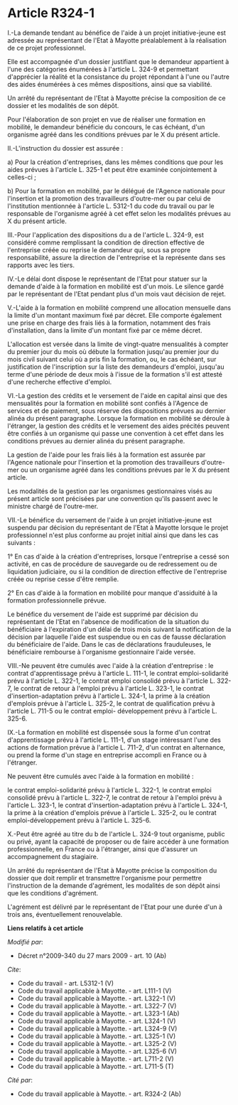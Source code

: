 # Article R324-1

I.-La demande tendant au bénéfice de l'aide à un projet initiative-jeune est adressée au représentant de l'Etat à Mayotte
préalablement à la réalisation de ce projet professionnel. 

Elle est accompagnée d'un dossier justifiant que le demandeur appartient à l'une des catégories énumérées à l'article L.
324-9 et permettant d'apprécier la réalité et la consistance du projet répondant à l'une ou l'autre des aides énumérées à ces
mêmes dispositions, ainsi que sa viabilité. 

Un arrêté du représentant de l'Etat à Mayotte précise la composition de ce dossier et les modalités de son dépôt. 

Pour l'élaboration de son projet en vue de réaliser une formation en mobilité, le demandeur bénéficie du concours, le cas
échéant, d'un organisme agréé dans les conditions prévues par le X du présent article. 

II.-L'instruction du dossier est assurée : 

a) Pour la création d'entreprises, dans les mêmes conditions que pour les aides prévues à l'article L. 325-1 et peut être
examinée conjointement à celles-ci ; 

b) Pour la formation en mobilité, par le délégué de l'Agence nationale pour l'insertion et la promotion des travailleurs
d'outre-mer ou par celui de l'institution mentionnée à l'article L. 5312-1 du code du travail ou par le responsable de
l'organisme agréé à cet effet selon les modalités prévues au X du présent article. 

III.-Pour l'application des dispositions du a de l'article L. 324-9, est considéré comme remplissant la condition de
direction effective de l'entreprise créée ou reprise le demandeur qui, sous sa propre responsabilité, assure la direction de
l'entreprise et la représente dans ses rapports avec les tiers. 

IV.-Le délai dont dispose le représentant de l'Etat pour statuer sur la demande d'aide à la formation en mobilité est d'un
mois. Le silence gardé par le représentant de l'Etat pendant plus d'un mois vaut décision de rejet. 

V.-L'aide à la formation en mobilité comprend une allocation mensuelle dans la limite d'un montant maximum fixé par décret.
Elle comporte également une prise en charge des frais liés à la formation, notamment des frais d'installation, dans la limite
d'un montant fixé par ce même décret. 

L'allocation est versée dans la limite de vingt-quatre mensualités à compter du premier jour du mois où débute la formation
jusqu'au premier jour du mois civil suivant celui où a pris fin la formation, ou, le cas échéant, sur justification de
l'inscription sur la liste des demandeurs d'emploi, jusqu'au terme d'une période de deux mois à l'issue de la formation s'il
est attesté d'une recherche effective d'emploi. 

VI.-La gestion des crédits et le versement de l'aide en capital ainsi que des mensualités pour la formation en mobilité sont
confiés à l'Agence de services et de paiement, sous réserve des dispositions prévues au dernier alinéa du présent paragraphe.
Lorsque la formation en mobilité se déroule à l'étranger, la gestion des crédits et le versement des aides précités peuvent
être confiés à un organisme qui passe une convention à cet effet dans les conditions prévues au dernier alinéa du présent
paragraphe. 

La gestion de l'aide pour les frais liés à la formation est assurée par l'Agence nationale pour l'insertion et la promotion
des travailleurs d'outre-mer ou un organisme agréé dans les conditions prévues par le X du présent article. 

Les modalités de la gestion par les organismes gestionnaires visés au présent article sont précisées par une convention
qu'ils passent avec le ministre chargé de l'outre-mer. 

VII.-Le bénéfice du versement de l'aide à un projet initiative-jeune est suspendu par décision du représentant de l'Etat à
Mayotte lorsque le projet professionnel n'est plus conforme au projet initial ainsi que dans les cas suivants : 

1° En cas d'aide à la création d'entreprises, lorsque l'entreprise a cessé son activité, en cas de procédure de sauvegarde ou
de redressement ou de liquidation judiciaire, ou si la condition de direction effective de l'entreprise créée ou reprise
cesse d'être remplie. 

2° En cas d'aide à la formation en mobilité pour manque d'assiduité à la formation professionnelle prévue. 

Le bénéfice du versement de l'aide est supprimé par décision du représentant de l'Etat en l'absence de modification de la
situation du bénéficiaire à l'expiration d'un délai de trois mois suivant la notification de la décision par laquelle l'aide
est suspendue ou en cas de fausse déclaration du bénéficiaire de l'aide. Dans le cas de déclarations frauduleuses, le
bénéficiaire rembourse à l'organisme gestionnaire l'aide versée. 

VIII.-Ne peuvent être cumulés avec l'aide à la création d'entreprise : le contrat d'apprentissage prévu à l'article L. 111-1,
le contrat emploi-solidarité prévu à l'article L. 322-1, le contrat emploi consolidé prévu à l'article L. 322-7, le contrat
de retour à l'emploi prévu à l'article L. 323-1, le contrat d'insertion-adaptation prévu à l'article L. 324-1, la prime à la
création d'emplois prévue à l'article L. 325-2, le contrat de qualification prévu à l'article L. 711-5 ou le contrat emploi-
développement prévu à l'article L. 325-6. 

IX.-La formation en mobilité est dispensée sous la forme d'un contrat d'apprentissage prévu à l'article L. 111-1, d'un stage
intéressant l'une des actions de formation prévue à l'article L. 711-2, d'un contrat en alternance, ou prend la forme d'un
stage en entreprise accompli en France ou à l'étranger. 

Ne peuvent être cumulés avec l'aide à la formation en mobilité : 

le contrat emploi-solidarité prévu à l'article L. 322-1, le contrat emploi consolidé prévu à l'article L. 322-7, le contrat
de retour à l'emploi prévu à l'article L. 323-1, le contrat d'insertion-adaptation prévu à l'article L. 324-1, la prime à la
création d'emplois prévue à l'article L. 325-2, ou le contrat emploi-développement prévu à l'article L. 325-6. 

X.-Peut être agréé au titre du b de l'article L. 324-9 tout organisme, public ou privé, ayant la capacité de proposer ou de
faire accéder à une formation professionnelle, en France ou à l'étranger, ainsi que d'assurer un accompagnement du
stagiaire. 

Un arrêté du représentant de l'Etat à Mayotte précise la composition du dossier que doit remplir et transmettre l'organisme
pour permettre l'instruction de la demande d'agrément, les modalités de son dépôt ainsi que les conditions d'agrément. 

L'agrément est délivré par le représentant de l'Etat pour une durée d'un à trois ans, éventuellement renouvelable.

**Liens relatifs à cet article**

_Modifié par_:

  - Décret n°2009-340 du 27 mars 2009 - art. 10 (Ab)

_Cite_:

  - Code du travail - art. L5312-1 (V)
  - Code du travail applicable à Mayotte. - art. L111-1 (V)
  - Code du travail applicable à Mayotte. - art. L322-1 (V)
  - Code du travail applicable à Mayotte. - art. L322-7 (V)
  - Code du travail applicable à Mayotte. - art. L323-1 (Ab)
  - Code du travail applicable à Mayotte. - art. L324-1 (V)
  - Code du travail applicable à Mayotte. - art. L324-9 (V)
  - Code du travail applicable à Mayotte. - art. L325-1 (V)
  - Code du travail applicable à Mayotte. - art. L325-2 (V)
  - Code du travail applicable à Mayotte. - art. L325-6 (V)
  - Code du travail applicable à Mayotte. - art. L711-2 (V)
  - Code du travail applicable à Mayotte. - art. L711-5 (T)

_Cité par_:

  - Code du travail applicable à Mayotte. - art. R324-2 (Ab)
